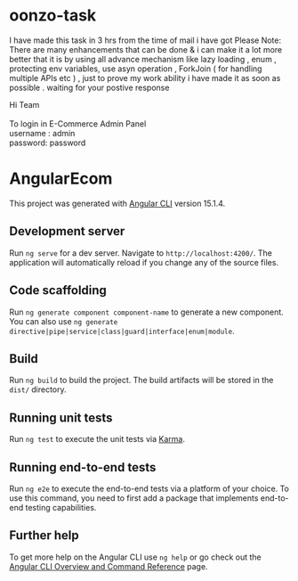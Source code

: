 # oonzo-task

I have made this task in 3 hrs from the time of mail i have got 
Please Note: There are many enhancements that can be done & i can make it a lot more better that it is by using all advance mechanism like lazy loading , enum , protecting env variables, use asyn operation , ForkJoin ( for handling multiple APIs etc )  , just to prove my work ability i have made it as soon as possible .
waiting for your postive response

Hi Team<br>
<br>To login in E-Commerce Admin Panel
<br>username : admin
<br>password:  password





# AngularEcom

This project was generated with [Angular CLI](https://github.com/angular/angular-cli) version 15.1.4.

## Development server

Run `ng serve` for a dev server. Navigate to `http://localhost:4200/`. The application will automatically reload if you change any of the source files.

## Code scaffolding

Run `ng generate component component-name` to generate a new component. You can also use `ng generate directive|pipe|service|class|guard|interface|enum|module`.

## Build

Run `ng build` to build the project. The build artifacts will be stored in the `dist/` directory.

## Running unit tests

Run `ng test` to execute the unit tests via [Karma](https://karma-runner.github.io).

## Running end-to-end tests

Run `ng e2e` to execute the end-to-end tests via a platform of your choice. To use this command, you need to first add a package that implements end-to-end testing capabilities.

## Further help

To get more help on the Angular CLI use `ng help` or go check out the [Angular CLI Overview and Command Reference](https://angular.io/cli) page.
